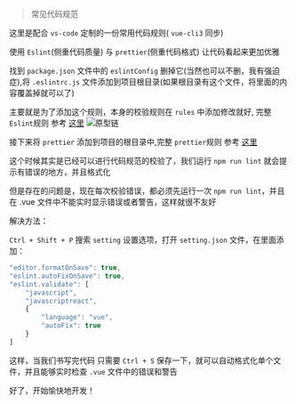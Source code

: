 > 常见代码规范

这里是配合 `vs-code` 定制的一份常用代码规则( `vue-cli3` 同步)

使用 `Eslint`(侧重代码质量) 与 `prettier`(侧重代码格式) 让代码看起来更加优雅

找到 `package.json` 文件中的 `eslintConfig` 删掉它(当然也可以不删，我有强迫症),将 `.eslintrc.js` 文件添加到项目根目录(如果根目录有这个文件，将里面的内容覆盖掉就可以了)

主要就是为了添加这个规则，本身的校验规则在 `rules` 中添加修改就好, 完整 `Eslint`规则 参考 [这里](https://eslint.org/docs/rules/)
![原型链](https://raw.githubusercontent.com/ltadpoles/web-document/master/Other/images/lint.jpg)

接下来将 `prettier` 添加到项目的根目录中,完整 `prettier`规则 参考 [这里](https://marketplace.visualstudio.com/items?itemName=esbenp.prettier-vscode)

这个时候其实是已经可以进行代码规范的校验了，我们运行 `npm run lint` 就会提示有错误的地方，并且格式化

但是存在的问题是，现在每次校验错误，都必须先运行一次 `npm run lint`，并且在 .vue 文件中不能实时显示错误或者警告，这样就很不友好

解决方法：

`Ctrl + Shift + P` 搜索 `setting` 设置选项，打开 `setting.json` 文件，在里面添加：

```js
"editor.formatOnSave": true,
"eslint.autoFixOnSave": true,
"eslint.validate": [
    "javascript",
    "javascriptreact",
    {
        "language": "vue",
        "autoFix": true
    }
]
```

这样，当我们书写完代码 只需要 `Ctrl + S` 保存一下，就可以自动格式化单个文件，并且能够实时检查 `.vue` 文件中的错误和警告

好了，开始愉快地开发！
